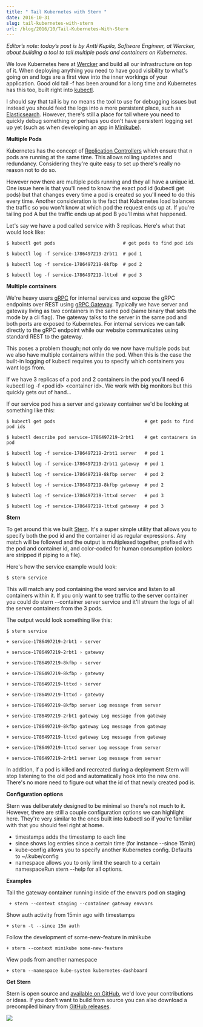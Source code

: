 ```yaml
---
title: " Tail Kubernetes with Stern "
date: 2016-10-31
slug: tail-kubernetes-with-stern
url: /blog/2016/10/Tail-Kubernetes-With-Stern
---
```

_Editor’s note: today’s post is by Antti Kupila, Software Engineer, at Wercker, about building a tool to tail multiple pods and containers on Kubernetes._  

We love Kubernetes here at [Wercker](http://wercker.com/) and build all our infrastructure on top of it. When deploying anything you need to have good visibility to what's going on and logs are a first view into the inner workings of your application. Good old tail -f has been around for a long time and Kubernetes has this too, built right into [kubectl](/docs/user-guide/kubectl-overview/).  

I should say that tail is by no means the tool to use for debugging issues but instead you should feed the logs into a more persistent place, such as [Elasticsearch](https://www.elastic.co/products/elasticsearch). However, there's still a place for tail where you need to quickly debug something or perhaps you don't have persistent logging set up yet (such as when developing an app in [Minikube](https://github.com/kubernetes/minikube)).  

**Multiple Pods**  

Kubernetes has the concept of [Replication Controllers](/docs/user-guide/replication-controller/) which ensure that n pods are running at the same time. This allows rolling updates and redundancy. Considering they're quite easy to set up there's really no reason not to do so.  

However now there are multiple pods running and they all have a unique id. One issue here is that you'll need to know the exact pod id (kubectl get pods) but that changes every time a pod is created so you'll need to do this every time. Another consideration is the fact that Kubernetes load balances the traffic so you won't know at which pod the request ends up at. If you're tailing pod A but the traffic ends up at pod B you'll miss what happened.  

Let's say we have a pod called service with 3 replicas. Here's what that would look like:  


```
$ kubectl get pods                         # get pods to find pod ids

$ kubectl log -f service-1786497219-2rbt1  # pod 1

$ kubectl log -f service-1786497219-8kfbp  # pod 2

$ kubectl log -f service-1786497219-lttxd  # pod 3
 ```


**Multiple containers**



We're heavy users [gRPC](http://www.grpc.io/) for internal services and expose the gRPC endpoints over REST using [gRPC Gateway](https://github.com/grpc-ecosystem/grpc-gateway). Typically we have server and gateway living as two containers in the same pod (same binary that sets the mode by a cli flag). The gateway talks to the server in the same pod and both ports are exposed to Kubernetes. For internal services we can talk directly to the gRPC endpoint while our website communicates using standard REST to the gateway.



This poses a problem though; not only do we now have multiple pods but we also have multiple containers within the pod. When this is the case the built-in logging of kubectl requires you to specify which containers you want logs from.



If we have 3 replicas of a pod and 2 containers in the pod you'll need 6 kubectl log -f \<pod id\> \<container id\>. We work with big monitors but this quickly gets out of hand…

If our service pod has a server and gateway container we'd be looking at something like this:



```
$ kubectl get pods                                 # get pods to find pod ids

$ kubectl describe pod service-1786497219-2rbt1    # get containers in pod

$ kubectl log -f service-1786497219-2rbt1 server   # pod 1

$ kubectl log -f service-1786497219-2rbt1 gateway  # pod 1

$ kubectl log -f service-1786497219-8kfbp server   # pod 2

$ kubectl log -f service-1786497219-8kfbp gateway  # pod 2

$ kubectl log -f service-1786497219-lttxd server   # pod 3

$ kubectl log -f service-1786497219-lttxd gateway  # pod 3
 ```



**Stern**



To get around this we built [Stern](https://github.com/wercker/stern). It's a super simple utility that allows you to specify both the pod id and the container id as regular expressions. Any match will be followed and the output is multiplexed together, prefixed with the pod and container id, and color-coded for human consumption (colors are stripped if piping to a file).



Here's how the service example would look:



```
$ stern service
```
This will match any pod containing the word service and listen to all containers within it. If you only want to see traffic to the server container you could do stern --container server service and it'll stream the logs of all the server containers from the 3 pods.

The output would look something like this:
```
$ stern service

+ service-1786497219-2rbt1 › server

+ service-1786497219-2rbt1 › gateway

+ service-1786497219-8kfbp › server

+ service-1786497219-8kfbp › gateway

+ service-1786497219-lttxd › server

+ service-1786497219-lttxd › gateway

+ service-1786497219-8kfbp server Log message from server

+ service-1786497219-2rbt1 gateway Log message from gateway

+ service-1786497219-8kfbp gateway Log message from gateway

+ service-1786497219-lttxd gateway Log message from gateway

+ service-1786497219-lttxd server Log message from server

+ service-1786497219-2rbt1 server Log message from server
 ```



In addition, if a pod is killed and recreated during a deployment Stern will stop listening to the old pod and automatically hook into the new one. There's no more need to figure out what the id of that newly created pod is.



**Configuration options**



Stern was deliberately designed to be minimal so there's not much to it. However, there are still a couple configuration options we can highlight here. They're very similar to the ones built into kubectl so if you're familiar with that you should feel right at home.

- timestamps adds the timestamp to each line
- since shows log entries since a certain time (for instance --since 15min)
- kube-config allows you to specify another Kubernetes config. Defaults to ~/.kube/config
- namespace allows you to only limit the search to a certain namespaceRun stern --help for all options.

**Examples**



Tail the gateway container running inside of the envvars pod on staging

     + stern --context staging --container gateway envvars

Show auth activity from 15min ago with timestamps

    + stern -t --since 15m auth

Follow the development of some-new-feature in minikube

    + stern --context minikube some-new-feature

View pods from another namespace

    + stern --namespace kube-system kubernetes-dashboard



**Get Stern**



Stern is open source and [available on GitHub](https://github.com/wercker/stern), we'd love your contributions or ideas. If you don't want to build from source you can also download a precompiled binary from [GitHub releases](https://github.com/wercker/stern/releases).   


[![](https://4.bp.blogspot.com/-oNscZEvpzVw/WBeWc4cW4zI/AAAAAAAAAyw/71okg07IPHM6dtBOubO_0kxdYxzwoUGOACLcB/s640/stern-long.gif)](https://4.bp.blogspot.com/-oNscZEvpzVw/WBeWc4cW4zI/AAAAAAAAAyw/71okg07IPHM6dtBOubO_0kxdYxzwoUGOACLcB/s1600/stern-long.gif)
